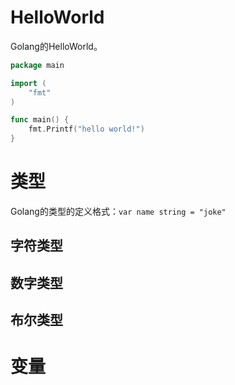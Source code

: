 # HelloWorld

Golang的HelloWorld。

```go
package main

import (
	"fmt"
)

func main() {
	fmt.Printf("hello world!")
}
```



# 类型

Golang的类型的定义格式：`var name string = "joke"`

## 字符类型



## 数字类型







## 布尔类型















# 变量

